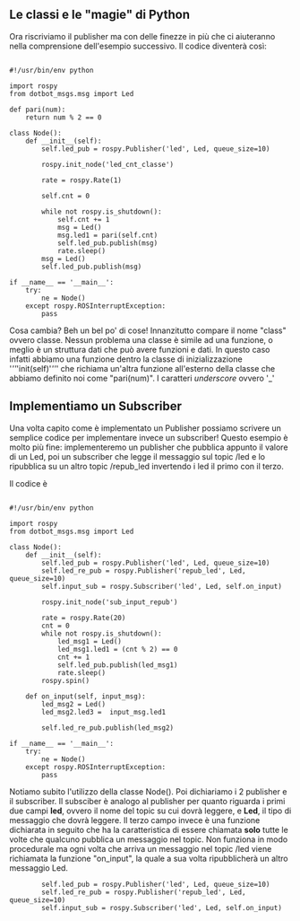 ## Le classi e le "magie" di Python ##
Ora riscriviamo il publisher ma con delle finezze in più che ci aiuteranno nella comprensione dell'esempio successivo.
Il codice diventerà così:

```

#!/usr/bin/env python

import rospy
from dotbot_msgs.msg import Led

def pari(num):
    return num % 2 == 0

class Node():
    def __init__(self):
        self.led_pub = rospy.Publisher('led', Led, queue_size=10)
        
        rospy.init_node('led_cnt_classe')
        
        rate = rospy.Rate(1)
        
        self.cnt = 0
        
        while not rospy.is_shutdown():
            self.cnt += 1
            msg = Led()
            msg.led1 = pari(self.cnt)
            self.led_pub.publish(msg)
            rate.sleep()
        msg = Led()
        self.led_pub.publish(msg)

if __name__ == '__main__':
    try:
        ne = Node()
    except rospy.ROSInterruptException:
        pass

```

Cosa cambia? Beh un bel po' di cose! Innanzitutto compare il nome "class" ovvero classe. Nessun problema una classe è simile ad una funzione, o meglio è un struttura dati che può avere funzioni e dati. In questo caso infatti abbiamo una funzione dentro la classe di inizializzazione '_''_'init(self)'_''_' che richiama un'altra funzione all'esterno della classe che abbiamo definito noi come "pari(num)". I caratteri *underscore* ovvero '_' 

## Implementiamo un Subscriber ##
Una volta capito come è implementato un Publisher possiamo scrivere un semplice codice per implementare invece un subscriber!
Questo esempio è molto più fine: implementeremo un publisher che pubblica appunto il valore di un Led, poi un subscriber che legge il messaggio sul topic /led e lo ripubblica su un altro topic /repub_led invertendo i led il primo con il terzo. 

Il codice è

```

#!/usr/bin/env python

import rospy
from dotbot_msgs.msg import Led

class Node():
    def __init__(self):
        self.led_pub = rospy.Publisher('led', Led, queue_size=10)
        self.led_re_pub = rospy.Publisher('repub_led', Led, queue_size=10)
        self.input_sub = rospy.Subscriber('led', Led, self.on_input)
        
        rospy.init_node('sub_input_repub')
        
        rate = rospy.Rate(20)
        cnt = 0
        while not rospy.is_shutdown():
            led_msg1 = Led()
            led_msg1.led1 = (cnt % 2) == 0
            cnt += 1
            self.led_pub.publish(led_msg1)
            rate.sleep()
        rospy.spin()
        
    def on_input(self, input_msg):
        led_msg2 = Led()
        led_msg2.led3 =  input_msg.led1
        
        self.led_re_pub.publish(led_msg2)

if __name__ == '__main__':
    try:
        ne = Node()
    except rospy.ROSInterruptException:
        pass

```

Notiamo subito l'utilizzo della classe Node(). Poi dichiariamo i 2 publisher e il subscriber. Il subsciber è analogo al publisher per quanto riguarda i primi due campi **led**, ovvero il nome del topic su cui dovrà leggere, e **Led**, il tipo di messaggio che dovrà leggere. Il terzo campo invece è una funzione dichiarata in seguito che ha la caratteristica di essere chiamata **solo** tutte le volte che qualcuno pubblica un messaggio nel topic. Non funziona in modo procedurale ma ogni volta che arriva un messaggio nel topic /led viene richiamata la funzione "on_input", la quale a sua volta ripubblicherà un altro messaggio Led.

```
        self.led_pub = rospy.Publisher('led', Led, queue_size=10)
        self.led_re_pub = rospy.Publisher('repub_led', Led, queue_size=10)
        self.input_sub = rospy.Subscriber('led', Led, self.on_input)

```

